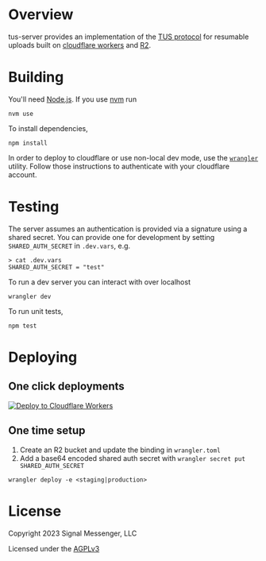 # Overview

tus-server provides an implementation of the [TUS protocol](https://tus.io) for resumable uploads built on [cloudflare workers](https://www.cloudflare.com/products/workers/) and [R2](https://www.cloudflare.com/products/r2/). 

# Building
You'll need [Node.js](https://nodejs.org/). If you use [nvm](https://github.com/creationix/nvm) run
```
nvm use
```

To install dependencies,
```
npm install
```

In order to deploy to cloudflare or use non-local dev mode, use the [`wrangler`](https://developers.cloudflare.com/workers/wrangler/install-and-update/) utility. Follow those instructions to authenticate with your cloudflare account.

# Testing

The server assumes an authentication is provided via a signature using a shared secret. You can provide one for development by setting `SHARED_AUTH_SECRET` in `.dev.vars`, e.g.
```
> cat .dev.vars
SHARED_AUTH_SECRET = "test"
```

To run a dev server you can interact with over localhost
```
wrangler dev
```

To run unit tests,
```
npm test
```

# Deploying

## One click deployments

[![Deploy to Cloudflare Workers](https://deploy.workers.cloudflare.com/button)](https://deploy.workers.cloudflare.com/?url=https://github.com/signalapp/tus-server)

## One time setup
1. Create an R2 bucket and update the binding in `wrangler.toml`
2. Add a base64 encoded shared auth secret with `wrangler secret put SHARED_AUTH_SECRET`

```
wrangler deploy -e <staging|production>
```

# License

Copyright 2023 Signal Messenger, LLC

Licensed under the [AGPLv3](LICENSE)

